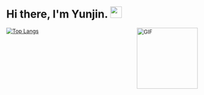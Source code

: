 # Hi there, I'm Yunjin. <img width="30px" src="https://media.tenor.com/images/3b388fe03da271d2674faf85eb7c3fcd/tenor.gif" />

<img align="right" alt="GIF" height="160px" src="![image](https://github.com/yunjin-21/yunjin-21/assets/96698362/5a7acca8-de44-463b-9ac6-d475326fe3ae)" />


[![Top Langs](https://github-readme-stats.vercel.app/api/top-langs/?username=dq-qqq&hide=javascript,html&langs_count=3)](https://github.com/yunjin-21)

<!--
**yunjin-21/yunjin-21** is a ✨ _special_ ✨ repository because its `README.md` (this file) appears on your GitHub profile.

Here are some ideas to get you started:

- 🔭 I’m currently working on ...
- 🌱 I’m currently learning ...
- 👯 I’m looking to collaborate on ...
- 🤔 I’m looking for help with ...
- 💬 Ask me about ...
- 📫 How to reach me: ...
- 😄 Pronouns: ...
- ⚡ Fun fact: ...## I'm majoring in computer science at Ewha Womans University.
-->
